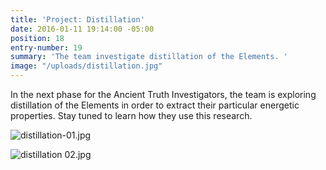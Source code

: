 ```yaml
---
title: 'Project: Distillation'
date: 2016-01-11 19:14:00 -05:00
position: 18
entry-number: 19
summary: 'The team investigate distillation of the Elements. '
image: "/uploads/distillation.jpg"
---
```


In the next phase for the Ancient Truth Investigators, the team is exploring distillation of the Elements in order to extract their particular energetic properties. Stay tuned to learn how they use this research.

![distillation-01.jpg](/uploads/distillation-01.jpg)

![distillation 02.jpg](/uploads/distillation%2002.jpg)